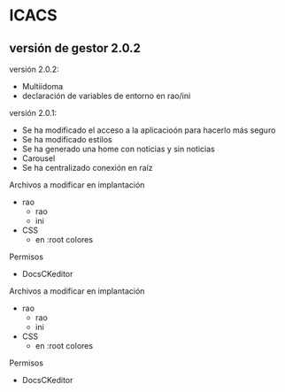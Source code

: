 <h1>ICACS</h1>
<h2> versión de gestor 2.0.2 </h2>

<p>
versión 2.0.2:
<ul>
	<li>Multiidoma</li>
	<li>declaración de variables de entorno en rao/ini </li>	
</ul>
</p>


<p>
versión 2.0.1:
<ul>
	<li>Se ha modificado el acceso a la aplicacioón para hacerlo más seguro</li>
	<li>Se ha modificado estilos </li>
	<li>Se ha generado una home con noticias y sin noticias</li>
	<li>Carousel</li>
	<li>Se ha centralizado conexión en raíz</li>
</ul>
</p>

<p>
Archivos a modificar en implantación 
<ul>
	<li>rao
		<ul>
			<li>rao</li>
			<li>ini</li>
		</ul>
	</li>
	<li>
		CSS
		<ul>
			<li>en :root colores</li>
		</ul>
	</li>
</ul>
</p>
<p>
Permisos
<ul>
	<li>DocsCKeditor</li>	
</ul>
</p>


<p>
Archivos a modificar en implantación 
<ul>
	<li>rao
		<ul>
			<li>rao</li>
			<li>ini</li>
		</ul>
	</li>
	<li>
		CSS
		<ul>
			<li>en :root colores</li>
		</ul>
	</li>
</ul>
</p>
<p>
Permisos
<ul>
	<li>DocsCKeditor</li>	
</ul>
</p>